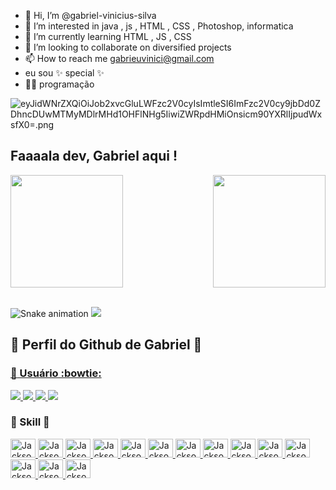 - 👋 Hi, I’m @gabriel-vinicius-silva
- 👀 I’m interested in java , js , HTML , CSS , Photoshop,  informatica
- 🌱 I’m currently learning HTML , JS , CSS
- 💞️ I’m looking to collaborate on 
diversified projects
- 📫 How to reach me gabrieuvinici@gmail.com
- eu sou ✨ special ✨
- 🫶🏽 programação 


![eyJidWNrZXQiOiJob2xvcGluLWFzc2V0cyIsImtleSI6ImFzc2V0cy9jbDd0ZDhncDUwMTMyMDlrMHd1OHFlNHg5IiwiZWRpdHMiOnsicm90YXRlIjpudWxsfX0=.png](https://github.com/gabriel-vinicius-silva/meu-portifolio/assets/125910215/9d9c7cb6-105f-4cf0-95d4-b102354a8d4c)



## Faaaala dev, Gabriel aqui !

<div>
  
  <img  height="180em" src="https://github-readme-stats.vercel.app/api?username=gabriel-vinicius-silva &show_icons=true&theme=great-gatsby&include_all_commits=true&count_private=true"/>
  <img align="right" height="180em" src="https://github-readme-stats.vercel.app/api/top-langs/?username=gabriel-vinicius-silva &layout=compact&langs_count=16&theme=great-gatsby"/>
</div>
<br>


  
![Snake animation](https://github.com/gabriel-vinicius-silva/gabriel-vinicius-silva/blob/output/github-contribution-grid-snake.svg)
 <a href="https://jacksonroberio.com.br" target="_blank" > 
   <img src="https://visitor-badge.laobi.icu/badge?page_id=jackson-roberio.jackson-roberio" /> 
 </a> 
  
 ## :small_orange_diamond: Perfil do Github de Gabriel 👋 
  
 <div> 
   <a href="https://Gabriel " target="_blank" > 

  
 ### :small_orange_diamond: Usuário :bowtie: 
 <div> 
   <a href="https://github.com/gabriel-vinicius-silva"> 
       <img src="https://img.shields.io/badge/Windows-0078D6?style=for-the-badge&logo=windows&logoColor=white" /> 
       <img src="https://img.shields.io/badge/Eclipse-2C2255?style=for-the-badge&logo=eclipse&logoColor=white" /> 
       <img src="https://img.shields.io/badge/Notepad++-90E59A.svg?style=for-the-badge&logo=notepad%2B%2B&logoColor=black" />   
       <img src="https://img.shields.io/badge/Android_Studio-3DDC84?style=for-the-badge&logo=android-studio&logoColor=white" /> 
   </a> 
 </div> 
  
 ### :small_orange_diamond: Skill :clap: 
 <div> 
     <a href="https://github.com/jackson-roberio"> 
         <img height="30" width="40" alt="JacksonRoberio-Docker" src="https://cdn.jsdelivr.net/gh/devicons/devicon/icons/java/java-original.svg" /> 
         <img height="30" width="40" alt="JacksonRoberio-Kotlin" src="https://cdn.jsdelivr.net/gh/devicons/devicon/icons/kotlin/kotlin-original.svg" /> 
         <img height="30" width="40" alt="JacksonRoberio-Js" src="https://cdn.jsdelivr.net/gh/devicons/devicon/icons/javascript/javascript-plain.svg" /> 
         <img height="30" width="40" alt="JacksonRoberio-Android" src="https://cdn.jsdelivr.net/gh/devicons/devicon/icons/android/android-plain.svg" /> 
         <img height="30" width="40" alt="JacksonRoberio-Spring" src="https://cdn.jsdelivr.net/gh/devicons/devicon/icons/spring/spring-original.svg" /> 
         <img height="30" width="40" alt="JacksonRoberio-Tomcat" src="https://cdn.jsdelivr.net/gh/devicons/devicon/icons/tomcat/tomcat-original.svg" /> 
         <img height="30" width="40" alt="JacksonRoberio-Wordpress" src="https://cdn.jsdelivr.net/gh/devicons/devicon/icons/wordpress/wordpress-plain.svg" /> 
         <img height="30" width="40" alt="JacksonRoberio-Postgresql" src="https://cdn.jsdelivr.net/gh/devicons/devicon/icons/postgresql/postgresql-plain-wordmark.svg" /> 
         <img height="30" width="40" alt="JacksonRoberio-SqlLite" src="https://cdn.jsdelivr.net/gh/devicons/devicon/icons/sqlite/sqlite-original-wordmark.svg" /> 
         <img height="30" width="40" alt="JacksonRoberio-Git" src="https://cdn.jsdelivr.net/gh/devicons/devicon/icons/git/git-original.svg" /> 
         <img height="30" width="40" alt="JacksonRoberio-Github" src="https://cdn.jsdelivr.net/gh/devicons/devicon/icons/github/github-original.svg" /> 
         <img height="30" width="40" alt="JacksonRoberio-Gitlab" src="https://cdn.jsdelivr.net/gh/devicons/devicon/icons/gitlab/gitlab-original.svg" /> 
         <img height="30" width="40" alt="JacksonRoberio-Photoshop" src="https://cdn.jsdelivr.net/gh/devicons/devicon/icons/photoshop/photoshop-plain.svg" /> 
         <img height="30" width="40" alt="JacksonRoberio-Docker" src="https://cdn.jsdelivr.net/gh/devicons/devicon/icons/docker/docker-original.svg" /> 
     </a> 
 </div>           
  
  
